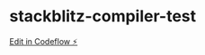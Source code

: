 # stackblitz-compiler-test

[Edit in Codeflow ⚡️](https://stackblitz.com/~/github.com/labatk/stackblitz-compiler-test)